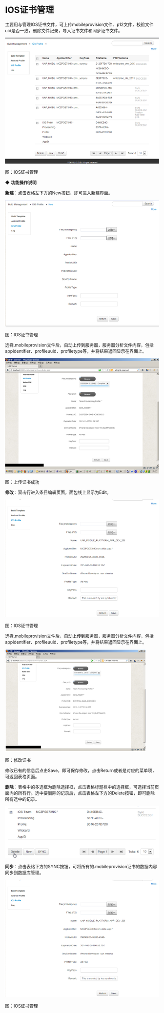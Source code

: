 # IOS证书管理

主要用与管理IOS证书文件，可上传mobileprovision文件、p12文件，校验文件uid是否一致，删除文件记录，导入证书文件和同步证书文件。

![](/articles/build/3-/images/image23.png)

图：IOS证书管理

◆ **功能操作说明**

**新建**：点击表格左下方的New按钮，即可进入新建界面。

![](/articles/build/3-/images/image24.png)

图：IOS证书管理

选择.mobileprovision文件后，自动上传到服务器，服务器分析文件内容，包括appidentifier、profileuuid、profiletype等，并将结果返回显示在界面上。

![](/articles/build/3-/images/image25.png)

图：上传证书成功

**修改**：双击行进入条目编辑页面，面包线上显示为Edit。

![](/articles/build/3-/images/image26.png)

图：IOS证书管理

选择.mobileprovision文件后，自动上传到服务器，服务器分析文件内容，包括appidentifier、profileuuid、profiletype等，并将结果返回显示在界面上。

![](/articles/build/3-/images/image52.png)

图：修改证书

修改已有的信息后点击Save，即可保存修改，点击Return或者是对应的菜单项，可返回表格页面。

**删除**：表格中的多选框为删除选择框，点击表格标题栏中的选择框，可选择当前页面内的所有行。选中要删除的记录后，点击表格左下方的Delete按钮，即可删除所有选中的记录。

![](/articles/build/3-/images/image27.png)

**同步**：点击表格下方的SYNC按钮，可将所有的.mobileprovision证书的数据内容同步到数据库管理。

![](/articles/build/3-/images/image26.png)

图：IOS证书管理
